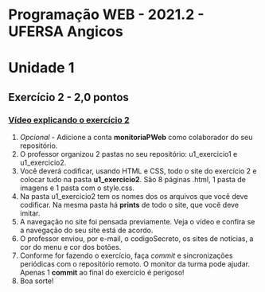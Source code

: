 # Programação WEB - 2021.2 - UFERSA Angicos
# Unidade 1

## Exercício 2 - 2,0 pontos
### [Vídeo explicando o exercício 2](https://drive.google.com/file/d/1xhuvD5pK-Aa0L3l00svK3x6H4T-Br1V9/view?usp=sharing)
1. _Opcional_ - Adicione a conta **monitoriaPWeb** como colaborador do seu repositório.
2. O professor organizou 2 pastas no seu repositório: u1_exercicio1 e u1_exercicio2.
3. Você deverá codificar, usando HTML e CSS, todo o site do exercício 2 e colocar tudo na pasta **u1_exercicio2**. São 8 páginas .html, 1 pasta de imagens e 1 pasta com o style.css.
4. Na pasta u1_exercicio2 tem os nomes dos os arquivos que você deve codificar. Na mesma pasta há **prints** de todo o site, que você deve imitar.
5. A navegação no site foi pensada previamente. Veja o vídeo e confira se a navegação do seu site está de acordo.
6. O professor enviou, por e-mail, o codigoSecreto, os sites de notícias, a cor do menu e cor dos botões.
7. Conforme for fazendo o exercício, faça _commit_ e sincronizações periódicas com o repositório remoto. O monitor da turma pode ajudar. Apenas 1 **commit** ao final do exercício é perigoso!
8. Boa sorte!